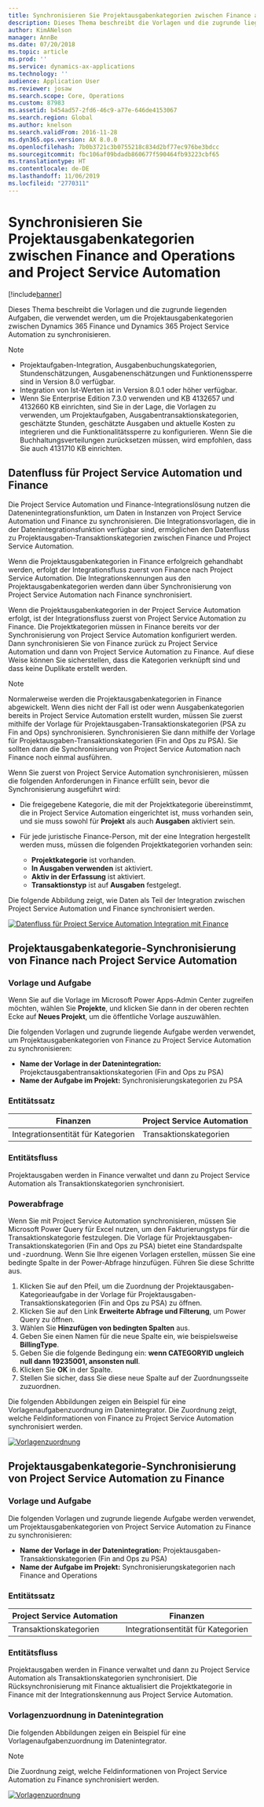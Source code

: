 ```yaml
---
title: Synchronisieren Sie Projektausgabenkategorien zwischen Finance and Operations and Project Service Automation
description: Dieses Thema beschreibt die Vorlagen und die zugrunde liegenden Aufgaben, die verwendet werden, um die Projektausgabenkategorien zwischen Microsoft Dynamics 365 Finance und Dynamics 365 Project Service Automation zu synchronisieren.
author: KimANelson
manager: AnnBe
ms.date: 07/20/2018
ms.topic: article
ms.prod: ''
ms.service: dynamics-ax-applications
ms.technology: ''
audience: Application User
ms.reviewer: josaw
ms.search.scope: Core, Operations
ms.custom: 87983
ms.assetid: b454ad57-2fd6-46c9-a77e-646de4153067
ms.search.region: Global
ms.author: knelson
ms.search.validFrom: 2016-11-28
ms.dyn365.ops.version: AX 8.0.0
ms.openlocfilehash: 7b0b3721c3b0755218c834d2bf77ec976be3bdcc
ms.sourcegitcommit: fbc106af09bdadb860677f590464fb93223cbf65
ms.translationtype: HT
ms.contentlocale: de-DE
ms.lasthandoff: 11/06/2019
ms.locfileid: "2770311"
---
```

# <a name="synchronize-project-expense-categories-between-finance-and-operations-and-project-service-automation"></a>Synchronisieren Sie Projektausgabenkategorien zwischen Finance and Operations and Project Service Automation

[!include[banner](../includes/banner.md)]

Dieses Thema beschreibt die Vorlagen und die zugrunde liegenden Aufgaben, die verwendet werden, um die Projektausgabenkategorien zwischen Dynamics 365 Finance und Dynamics 365 Project Service Automation zu synchronisieren.

> [!NOTE]
> - Projektaufgaben-Integration, Ausgabenbuchungskategorien, Stundenschätzungen, Ausgabenenschätzungen und Funktionenssperre sind in Version 8.0 verfügbar.
> - Integration von Ist-Werten ist in Version 8.0.1 oder höher verfügbar.
> - Wenn Sie Enterprise Edition 7.3.0 verwenden und KB 4132657 und 4132660 KB einrichten, sind Sie in der Lage, die Vorlagen zu verwenden, um Projektaufgaben, Ausgabentransaktionskategorien, geschätzte Stunden, geschätzte Ausgaben und aktuelle Kosten zu integrieren und die Funktionalitätssperre zu konfigurieren. Wenn Sie die Buchhaltungsverteilungen zurücksetzen müssen, wird empfohlen, dass Sie auch 4131710 KB einrichten.

## <a name="data-flow-for-project-service-automation-and-finance"></a>Datenfluss für Project Service Automation und Finance

Die Project Service Automation und Finance-Integrationslösung nutzen die Datenenintegrationsfunktion, um Daten in Instanzen von Project Service Automation und Finance zu synchronisieren. Die Integrationsvorlagen, die in der Datenintegrationsfunktion verfügbar sind, ermöglichen den Datenfluss zu Projektausgaben-Transaktionskategorien zwischen Finance und Project Service Automation.

Wenn die Projektausgabenkategorien in Finance erfolgreich gehandhabt werden, erfolgt der Integrationsfluss zuerst von Finance nach Project Service Automation. Die Integrationskennungen aus den Projektausgabenkategorien werden dann über Synchronisierung von Project Service Automation nach Finance synchronisiert.

Wenn die Projektausgabenkategorien in der Project Service Automation erfolgt, ist der Integrationsfluss zuerst von Project Service Automation zu Finance. Die Projektkategorien müssen in Finance bereits vor der Synchronisierung von Project Service Automation konfiguriert werden. Dann synchronisieren Sie von Finance zurück zu Project Service Automation und dann von Project Service Automation zu Finance. Auf diese Weise können Sie sicherstellen, dass die Kategorien verknüpft sind und dass keine Duplikate erstellt werden.

> [!NOTE]
> Normalerweise werden die Projektausgabenkategorien in Finance abgewickelt. Wenn dies nicht der Fall ist oder wenn Ausgabenkategorien bereits in Project Service Automation erstellt wurden, müssen Sie zuerst mithilfe der Vorlage für Projektausgaben-Transaktionskategorien (PSA zu Fin and Ops) synchronisieren. Synchronisieren Sie dann mithilfe der Vorlage für Projektausgaben-Transaktionskategorien (Fin and Ops zu PSA). Sie sollten dann die Synchronisierung von Project Service Automation nach Finance noch einmal ausführen.
>
> Wenn Sie zuerst von Project Service Automation synchronisieren, müssen die folgenden Anforderungen in Finance erfüllt sein, bevor die Synchronisierung ausgeführt wird:
>
> - Die freigegebene Kategorie, die mit der Projektkategorie übereinstimmt, die in Project Service Automation eingerichtet ist, muss vorhanden sein, und sie muss sowohl für **Projekt** als auch **Ausgaben** aktiviert sein.
> - Für jede juristische Finance-Person, mit der eine Integration hergestellt werden muss, müssen die folgenden Projektkategorien vorhanden sein:
>
>     - **Projektkategorie** ist vorhanden. 
>     - **In Ausgaben verwenden** ist aktiviert.
>     - **Aktiv in der Erfassung** ist aktiviert.
>     - **Transaktionstyp** ist auf **Ausgaben** festgelegt.

Die folgende Abbildung zeigt, wie Daten als Teil der Integration zwischen Project Service Automation und Finance synchronisiert werden.

[![Datenfluss für Project Service Automation Integration mit Finance](./media/ProjectExpenseCategoriesFlow.png)](./media/ProjectExpenseCategoriesFlow.png)

## <a name="project-expense-category-synchronization-from-finance-to-project-service-automation"></a>Projektausgabenkategorie-Synchronisierung von Finance nach Project Service Automation

### <a name="template-and-task"></a>Vorlage und Aufgabe

Wenn Sie auf die Vorlage im Microsoft Power Apps-Admin Center zugreifen möchten, wählen Sie **Projekte**, und klicken Sie dann in der oberen rechten Ecke auf **Neues Projekt**, um die öffentliche Vorlage auszuwählen.

Die folgenden Vorlagen und zugrunde liegende Aufgabe werden verwendet, um Projektausgabenkategorien von Finance zu Project Service Automation zu synchronisieren:

- **Name der Vorlage in der Datenintegration:** Projekctausgabentransaktionskategorien (Fin and Ops zu PSA)
- **Name der Aufgabe im Projekt:** Synchronisierungskategorien zu PSA

### <a name="entity-set"></a>Entitätssatz

| Finanzen                           | Project Service Automation |
|-----------------------------------|----------------------------|
| Integrationsentität für Kategorien | Transaktionskategorien     |

### <a name="entity-flow"></a>Entitätsfluss

Projektausgaben werden in Finance verwaltet und dann zu Project Service Automation als Transaktionskategorien synchronisiert.

### <a name="power-query"></a>Powerabfrage

Wenn Sie mit Project Service Automation synchronisieren, müssen Sie Microsoft Power Query für Excel nutzen, um den Fakturierungstyps für die Transaktionskategorie festzulegen. Die Vorlage für Projektausgaben-Transaktionskategorien (Fin and Ops zu PSA) bietet eine Standardspalte und -zuordnung. Wenn Sie Ihre eigenen Vorlagen erstellen, müssen Sie eine bedingte Spalte in der Power-Abfrage hinzufügen. Führen Sie diese Schritte aus.

1. Klicken Sie auf den Pfeil, um die Zuordnung der Projektausgaben-Kategorieaufgabe in der Vorlage für Projektausgaben-Transaktionskategorien (Fin and Ops zu PSA) zu öffnen.
2. Klicken Sie auf den Link **Erweiterte Abfrage und Filterung**, um Power Query zu öffnen.
2. Wählen Sie **Hinzufügen von bedingten Spalten** aus.
3. Geben Sie einen Namen für die neue Spalte ein, wie beispielsweise **BillingType**.
4. Geben Sie die folgende Bedingung ein: **wenn CATEGORYID ungleich null dann 19235001, ansonsten null**.
5. Klicken Sie **OK** in der Spalte.
6. Stellen Sie sicher, dass Sie diese neue Spalte auf der Zuordnungsseite zuzuordnen.

Die folgenden Abbildungen zeigen ein Beispiel für eine Vorlagenaufgabenzuordnung im Datenintegrator. Die Zuordnung zeigt, welche Feldinformationen von Finance zu Project Service Automation synchronisiert werden.

[![Vorlagenzuordnung](./media/ProjectExpenseCategoriesToPSAMapping.jpg)](./media/ProjectExpenseCategoriesToPSAMapping.jpg)

## <a name="project-expense-category-synchronization-from-project-service-automation-to-finance"></a>Projektausgabenkategorie-Synchronisierung von Project Service Automation zu Finance

### <a name="template-and-task"></a>Vorlage und Aufgabe

Die folgenden Vorlagen und zugrunde liegende Aufgabe werden verwendet, um Projektausgabenkategorien von Project Service Automation zu Finance zu synchronisieren:

- **Name der Vorlage in der Datenintegration:** Projektausgaben-Transaktionskategorien (Fin and Ops zu PSA)
- **Name der Aufgabe im Projekt:** Synchronisierungskategorien nach Finance and Operations

### <a name="entity-set"></a>Entitätssatz

| Project Service Automation | Finanzen                           |
|----------------------------|-----------------------------------|
| Transaktionskategorien     | Integrationsentität für Kategorien |

### <a name="entity-flow"></a>Entitätsfluss

Projektausgaben werden in Finance verwaltet und dann zu Project Service Automation als Transaktionskategorien synchronisiert. Die Rücksynchronisierung mit Finance aktualisiert die Projektkategorie in Finance mit der Integrationskennung aus Project Service Automation.

### <a name="template-mapping-in-data-integration"></a>Vorlagenzuordnung in Datenintegration

Die folgenden Abbildungen zeigen ein Beispiel für eine Vorlagenaufgabenzuordnung im Datenintegrator.

> [!NOTE]
> Die Zuordnung zeigt, welche Feldinformationen von Project Service Automation zu Finance synchronisiert werden.

[![Vorlagenzuordnung](./media/ProjectExpenseCategoriesToFinOpsMapping.jpg)](./media/ProjectExpenseCategoriesToFinOpsMapping.jpg)

